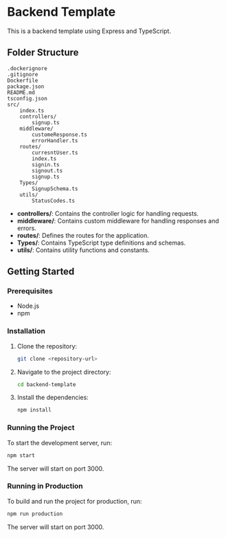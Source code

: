 # Backend Template

This is a backend template using Express and TypeScript.

## Folder Structure

```
.dockerignore
.gitignore
Dockerfile
package.json
README.md
tsconfig.json
src/
    index.ts
    controllers/
        signup.ts
    middleware/
        customeResponse.ts
        errorHandler.ts
    routes/
        curresntUser.ts
        index.ts
        signin.ts
        signout.ts
        signup.ts
    Types/
        SignupSchema.ts
    utils/
        StatusCodes.ts
```

- **controllers/**: Contains the controller logic for handling requests.
- **middleware/**: Contains custom middleware for handling responses and errors.
- **routes/**: Defines the routes for the application.
- **Types/**: Contains TypeScript type definitions and schemas.
- **utils/**: Contains utility functions and constants.

## Getting Started

### Prerequisites

- Node.js
- npm

### Installation

1. Clone the repository:
    ```sh
    git clone <repository-url>
    ```
2. Navigate to the project directory:
    ```sh
    cd backend-template
    ```
3. Install the dependencies:
    ```sh
    npm install
    ```

### Running the Project

To start the development server, run:
```sh
npm start
```

The server will start on port 3000.

### Running in Production

To build and run the project for production, run:
```sh
npm run production
```

The server will start on port 3000.
